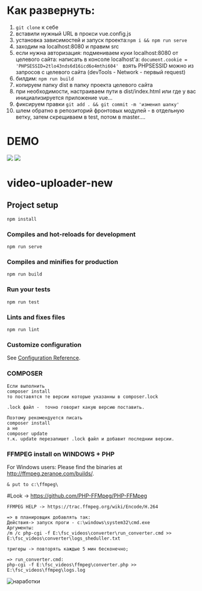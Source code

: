 # Как развернуть:
1) ```git clone``` к себе
2) вставили нужный URL в прокси vue.config.js
3) установка зависимостей и запуск проекта:```npm i && npm run serve```
4) заходим на localhost:8080 и правим src
5) если нужна авторизация: подмениваем куки localhost:8080 от целевого сайта: написать в консоле localhost'а:
```document.cookie = 'PHPSESSID=2tlo43nds6d16icd6o4mthi604' ```
взять PHPSESSID можно из запросов с целевого сайта (devTools - Network - первый request)
5) билдим: ```npm run build```
6) копируем папку dist в папку проекта целевого сайта
7) при необходимости, настраиваем пути в dist/index.html или где у вас инициализируется приложение vue...
8) фиксируем правки ```git add . && git commit -m 'изменил шапку'```
9) шлем обратно в репозиторий фронтовых модулей - в отдельную ветку, затем скрещиваем в test, потом в master....


# DEMO

<img src=demo/video-uploader-list.JPG>
<img src=demo/video-uploader-uploading.JPG>



# video-uploader-new

## Project setup
```
npm install
```

### Compiles and hot-reloads for development
```
npm run serve
```

### Compiles and minifies for production
```
npm run build
```

### Run your tests
```
npm run test
```

### Lints and fixes files
```
npm run lint
```

### Customize configuration
See [Configuration Reference](https://cli.vuejs.org/config/).



### COMPOSER 
```
Если выполнить
composer install
то поставятся те версии которые указанны в composer.lock

.lock файл -  точно говорит какую версию поставить.

Поэтому рекомендуется писать
composer install
а не
composer update
т.к. update перезапишет .lock файл и добавит последнии версии.
```

### FFMPEG install on WINDOWS + PHP 
For Windows users: Please find the binaries at http://ffmpeg.zeranoe.com/builds/.
```
& put to c:\ffmpeg\
```
#Look -> https://github.com/PHP-FFMpeg/PHP-FFMpeg

```
FFMPEG HELP -> https://trac.ffmpeg.org/wiki/Encode/H.264
 
=> в планировщик добавлять так:
Действия-> запуск проги - c:\windows\system32\cmd.exe
Аргументы:
/m /c php-cgi -f E:\fsc_videos\converter\run_converter.cmd >> E:\fsc_videos\converter\logs_sheduller.txt

тригеры -> повторять каждые 5 мин бесконечно;

=> run_converter.cmd:
php-cgi -f E:\fsc_videos\ffmpeg\converter.php >> E:\fsc_videos\ffmpeg\logs.log
```
<img alt=наработки title=наработки src=https://sun9-43.userapi.com/c855416/v855416719/150495/l1WgjhjyrDE.jpg> 
